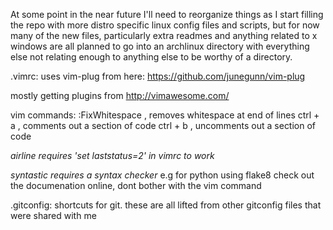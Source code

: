 At some point in the near future I'll need to reorganize things as I start
filling the repo with more distro specific linux config files and scripts,
but for now many of the new files, particularly extra readmes and
anything related to x windows are all planned to go into an archlinux
directory with everything else not relating enough to anything else
to be worthy of a directory.

.vimrc:
   uses vim-plug from here: https://github.com/junegunn/vim-plug

   mostly getting plugins from http://vimawesome.com/

   vim commands: :FixWhitespace , removes whitespace at end of lines
                 ctrl + a , comments out a section of code
                 ctrl + b , uncomments out a section of code

   *airline requires 'set laststatus=2' in vimrc to work*

   *syntastic requires a syntax checker*
   e.g for python using flake8
   check out the documenation online, dont bother with the vim command

.gitconfig:
    shortcuts for git. these are all lifted from other gitconfig files
    that were shared with me

